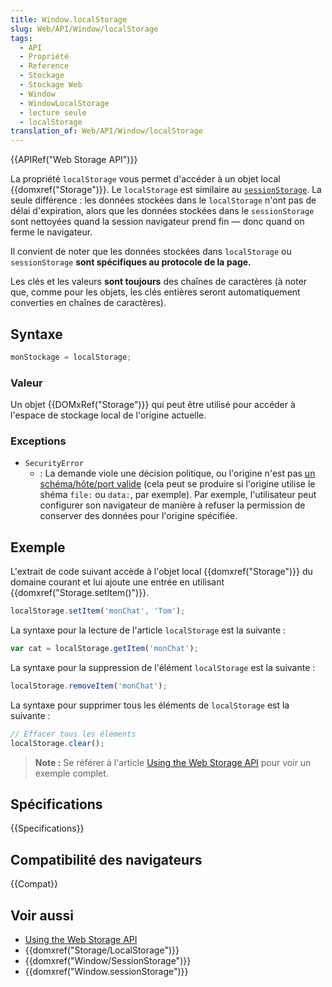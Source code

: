 ```yaml
---
title: Window.localStorage
slug: Web/API/Window/localStorage
tags:
  - API
  - Propriété
  - Reference
  - Stockage
  - Stockage Web
  - Window
  - WindowLocalStorage
  - lecture seule
  - localStorage
translation_of: Web/API/Window/localStorage
---
```

{{APIRef("Web Storage API")}}

La propriété `localStorage` vous permet d'accéder à un objet local {{domxref("Storage")}}. Le `localStorage` est similaire au [`sessionStorage`](/fr/docs/Web/API/Window.sessionStorage). La seule différence : les données stockées dans le `localStorage` n'ont pas de délai d'expiration, alors que les données stockées dans le `sessionStorage` sont nettoyées quand la session navigateur prend fin — donc quand on ferme le navigateur.

Il convient de noter que les données stockées dans `localStorage` ou `sessionStorage` **sont spécifiques au protocole de la page.**

Les clés et les valeurs **sont toujours** des chaînes de caractères (à noter que, comme pour les objets, les clés entières seront automatiquement converties en chaînes de caractères).

## Syntaxe

```js
monStockage = localStorage;
```

### Valeur

Un objet {{DOMxRef("Storage")}} qui peut être utilisé pour accéder à l'espace de stockage local de l'origine actuelle.

### Exceptions

- `SecurityError`
  - : La demande viole une décision politique, ou l'origine n'est pas [un schéma/hôte/port valide](/fr/docs/Web/Security/Same_origin_policy_for_JavaScript) (cela peut se produire si l'origine utilise le shéma `file:` ou `data:`, par exemple). Par exemple, l'utilisateur peut configurer son navigateur de manière à refuser la permission de conserver des données pour l'origine spécifiée.

## Exemple

L'extrait de code suivant accède à l'objet local {{domxref("Storage")}} du domaine courant et lui ajoute une entrée en utilisant {{domxref("Storage.setItem()")}}.

```js
localStorage.setItem('monChat', 'Tom');
```

La syntaxe pour la lecture de l'article `localStorage` est la suivante :

```js
var cat = localStorage.getItem('monChat');
```

La syntaxe pour la suppression de l'élément `localStorage` est la suivante :

```js
localStorage.removeItem('monChat');
```

La syntaxe pour supprimer tous les éléments de `localStorage` est la suivante :

```js
// Effacer tous les éléments
localStorage.clear();
```

> **Note :** Se référer à l'article [Using the Web Storage API](/fr/docs/Web/API/Web_Storage_API/Using_the_Web_Storage_API) pour voir un exemple complet.

## Spécifications

{{Specifications}}

## Compatibilité des navigateurs

{{Compat}}

## Voir aussi

- [Using the Web Storage API](/fr/docs/Web/API/Web_Storage_API/Using_the_Web_Storage_API)
- {{domxref("Storage/LocalStorage")}}
- {{domxref("Window/SessionStorage")}}
- {{domxref("Window.sessionStorage")}}
